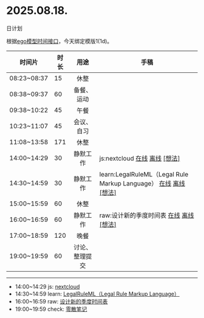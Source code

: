 # 2025.08.18.
日计划

根据[ego模型时间接口](https://gitee.com/hyg/blog/blob/master/timeflow.md)，今天绑定模版1(1d)。

| 时间片 | 时长 | 用途 | 手稿 |
| --- | --- | :---: | --- |
| 08:23~08:37 | 15 | 休整 |  |
| 08:38~09:37 | 60 | 备餐、运动 |  |
| 09:38~10:22 | 45 | 午餐 |  |
| 10:23~11:07 | 45 | 会议、自习 |  |
| 11:08~13:58 | 171 | 休整 |  |
| 14:00~14:29 | 30 | 静默工作 | js:nextcloud [在线](http://simp.ly/p/8t3vlk) [离线](../../draft/2025/20250818140000.md) <a href="mailto:huangyg@mars22.com?subject=关于2025.08.18.[js:nextcloud]任务&body=日期: 20250818%0D%0A序号: 5%0D%0A手稿:../../draft/2025/20250818140000.md%0D%0A---请勿修改邮件主题及以上内容 从下一行开始写您的想法---%0D%0A">[想法]</a> |
| 14:30~14:59 | 30 | 静默工作 | learn:LegalRuleML（Legal Rule Markup Language） [在线](http://simp.ly/p/5k9gJy) [离线](../../draft/2025/20250818143000.md) <a href="mailto:huangyg@mars22.com?subject=关于2025.08.18.[learn:LegalRuleML（Legal Rule Markup Language）]任务&body=日期: 20250818%0D%0A序号: 6%0D%0A手稿:../../draft/2025/20250818143000.md%0D%0A---请勿修改邮件主题及以上内容 从下一行开始写您的想法---%0D%0A">[想法]</a> |
| 15:00~15:59 | 60 | 休整 |  |
| 16:00~16:59 | 60 | 静默工作 | raw:设计新的季度时间表 [在线](http://simp.ly/p/4QDThK) [离线](../../draft/2025/20250818160000.md) <a href="mailto:huangyg@mars22.com?subject=关于2025.08.18.[raw:设计新的季度时间表]任务&body=日期: 20250818%0D%0A序号: 8%0D%0A手稿:../../draft/2025/20250818160000.md%0D%0A---请勿修改邮件主题及以上内容 从下一行开始写您的想法---%0D%0A">[想法]</a> |
| 17:00~18:59 | 120 | 晚餐 |  |
| 19:00~19:59 | 60 | 讨论、整理提交 |  |

---

- 14:00~14:29	js: [nextcloud](../../draft/2025/20250818.01.md)
- 14:30~14:59	learn: [LegalRuleML（Legal Rule Markup Language）](../../draft/2025/20250818.02.md)
- 16:00~16:59	raw: [设计新的季度时间表](../../draft/2025/20250818.03.md)
- 19:00~19:59	check: [零散笔记](../../draft/2025/20250818.04.md)
